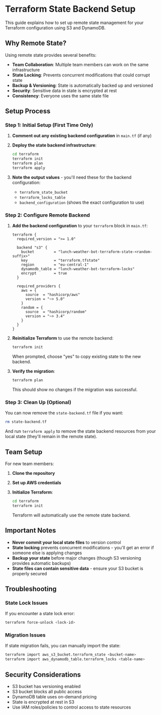 # Terraform State Backend Setup

This guide explains how to set up remote state management for your Terraform configuration using S3 and DynamoDB.

## Why Remote State?

Using remote state provides several benefits:

- **Team Collaboration**: Multiple team members can work on the same infrastructure
- **State Locking**: Prevents concurrent modifications that could corrupt state
- **Backup & Versioning**: State is automatically backed up and versioned
- **Security**: Sensitive data in state is encrypted at rest
- **Consistency**: Everyone uses the same state file

## Setup Process

### Step 1: Initial Setup (First Time Only)

1. **Comment out any existing backend configuration** in `main.tf` (if any)

2. **Deploy the state backend infrastructure**:

    ```bash
    cd terraform
    terraform init
    terraform plan
    terraform apply
    ```

3. **Note the output values** - you'll need these for the backend configuration:
    - `terraform_state_bucket`
    - `terraform_locks_table`
    - `backend_configuration` (shows the exact configuration to use)

### Step 2: Configure Remote Backend

1. **Add the backend configuration** to your `terraform` block in `main.tf`:

    ```hcl
    terraform {
      required_version = ">= 1.0"

      backend "s3" {
        bucket         = "lunch-weather-bot-terraform-state-<random-suffix>"
        key            = "terraform.tfstate"
        region         = "eu-central-1"
        dynamodb_table = "lunch-weather-bot-terraform-locks"
        encrypt        = true
      }

      required_providers {
        aws = {
          source  = "hashicorp/aws"
          version = "~> 5.0"
        }
        random = {
          source  = "hashicorp/random"
          version = "~> 3.4"
        }
      }
    }
    ```

2. **Reinitialize Terraform** to use the remote backend:

    ```bash
    terraform init
    ```

    When prompted, choose "yes" to copy existing state to the new backend.

3. **Verify the migration**:

    ```bash
    terraform plan
    ```

    This should show no changes if the migration was successful.

### Step 3: Clean Up (Optional)

You can now remove the `state-backend.tf` file if you want:

```bash
rm state-backend.tf
```

And run `terraform apply` to remove the state backend resources from your local state (they'll remain in the remote state).

## Team Setup

For new team members:

1. **Clone the repository**
2. **Set up AWS credentials**
3. **Initialize Terraform**:

    ```bash
    cd terraform
    terraform init
    ```

    Terraform will automatically use the remote state backend.

## Important Notes

- **Never commit your local state files** to version control
- **State locking** prevents concurrent modifications - you'll get an error if someone else is applying changes
- **Backup your state** before major changes (though S3 versioning provides automatic backups)
- **State files can contain sensitive data** - ensure your S3 bucket is properly secured

## Troubleshooting

### State Lock Issues

If you encounter a state lock error:

```bash
terraform force-unlock <lock-id>
```

### Migration Issues

If state migration fails, you can manually import the state:

```bash
terraform import aws_s3_bucket.terraform_state <bucket-name>
terraform import aws_dynamodb_table.terraform_locks <table-name>
```

## Security Considerations

- S3 bucket has versioning enabled
- S3 bucket blocks all public access
- DynamoDB table uses on-demand pricing
- State is encrypted at rest in S3
- Use IAM roles/policies to control access to state resources
